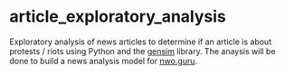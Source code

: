 # article_exploratory_analysis
Exploratory analysis of news articles to determine if an article is about protests / riots using Python and the [gensim](https://github.com/RaRe-Technologies/gensim) library. The anaysis will be done to build a news analysis model for [nwo.guru](http://nwo.guru).
